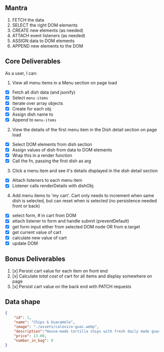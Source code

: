 ## Mantra
1. FETCH the data
2. SELECT the right DOM elements
3. CREATE new elements (as needed)
4. ATTACH event listeners (as needed)
5. ASSIGN data to DOM elements
6. APPEND new elements to the DOM

## Core Deliverables
As a user, I can:
1. View all menu items in a Menu section on page load
- [x] Fetch all dish data (and jsonify)
- [x] Select `menu-items`
- [x] Iterate over array objects
- [x] Create <span> for each obj
- [x] Assign dish name to <span>
- [x] Append <span> to `menu-items`
2. View the details of the first menu item in the Dish detail section on page load
- [x] Select DOM elements from dish section
- [x] Assign values of dish from data to DOM elements
- [x] Wrap this in a render function
- [x] Call the fn, passing the first dish as arg
3. Click a menu item and see it's details displayed in the dish detail section
- [x] Attach listeners to each menu item
- [x] Listener calls renderDetails with dishObj
4. Add menu items to  'my cart'. Cart only needs to increment when same dish is selected, but can reset when is selected (no persistence needed front or back)
- [x] select form, # in cart from DOM
- [x] attach listener to form and handle submit (preventDefault)
- [x] get form input either from selected DOM node OR from e.target
- [x] get current value of cart
- [x] calculate new value of cart
- [x] update DOM

## Bonus Deliverables
1. [x] Persist cart value for each item on front end
2. [x] Calculate *total cost* of cart for all items and display somewhere on page
3. [x] Persist cart value on the back end with PATCH requests

## Data shape
```json
{
    "id": 1,
    "name": "Chips & Guacamole",
    "image": "./assets/calexico-guac.webp",
    "description":"House-made tortilla chips with fresh daily made guacamole",
    "price": 13.00,
    "number_in_bag": 0
}
```